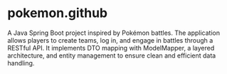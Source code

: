 # pokemon.github
A Java Spring Boot project inspired by Pokémon battles. The application allows players to create teams, log in, and engage in battles through a RESTful API. It implements DTO mapping with ModelMapper, a layered architecture, and entity management to ensure clean and efficient data handling.
